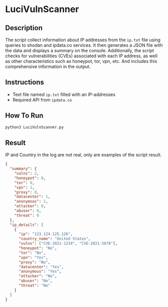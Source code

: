 # LuciVulnScanner

## Description

The script collect information about IP addresses from the `ip.txt` file using queries to shodan and ipdata.co services. It then generates a JSON file with the data and displays a summary on the console. Additionally, the script checks for vulnerabilities (CVEs) associated with each IP address, as well as other characteristics such as honeypot, tor, vpn, etc. And includes this comprehensive information in the output.

## Instructions

- Text file named `ip.txt` filled with an IP-addresses
- Required API from `ipdata.co`

## How To Run

```bash
python3 LuciVulnScanner.py
```

## Result

IP and Country in the log are not real, only are examples of the script result.

```json
{
  "summary": {
    "vulns": 2,
    "honeypot": 0,
    "tor": 0,
    "vpn": 1,
    "proxy": 0,
    "datacenter": 1,
    "anonymous": 1,
    "attacker": 0,
    "abuser": 0,
    "threat": 0
  },
  "ip_details": [
    {
      "ip": "123.124.125.126",
      "country_name": "United States",
      "vulns": ["CVE-2021-1234", "CVE-2021-5678"],
      "honeypot": "No",
      "tor": "No",
      "vpn": "Yes",
      "proxy": "No",
      "datacenter": "Yes",
      "anonymous": "Yes",
      "attacker": "No",
      "abuser": "No",
      "threat": "No"
    }
  ]
}
```
